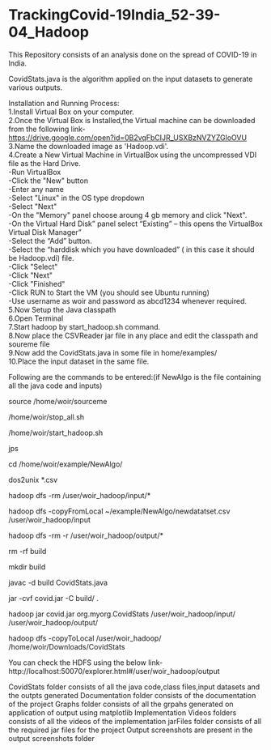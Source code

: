 # TrackingCovid-19India_52-39-04_Hadoop
This Repository consists of an analysis done on the spread of COVID-19 in India.  

CovidStats.java is the algorithm applied on the input datasets to generate various outputs.  

Installation and Running Process:  
1.Install Virtual Box on your computer.  
2.Once the Virtual Box is Installed,the Virtual machine can be downloaded from the following link-  
https://drive.google.com/open?id=0B2vqFbCIJR_USXBzNVZYZGloOVU  
3.Name the downloaded image as 'Hadoop.vdi'.  
4.Create a New Virtual Machine in VirtualBox using the uncompressed VDI file as the Hard Drive.  
-Run VirtualBox  
-Click the "New" button  
-Enter any name  
-Select "Linux" in the OS type dropdown  
-Select "Next"  
-On the "Memory" panel choose aroung 4 gb memory and click "Next".  
-On the Virtual Hard Disk” panel select “Existing” – this opens the VirtualBox Virtual Disk Manager”  
-Select the “Add” button.  
-Select the “harddisk which you have downloaded” ( in this case it should be Hadoop.vdi) file.  
-Click "Select"  
-Click "Next"    
-Click "Finished"  
-Click RUN to Start the VM (you should see Ubuntu running)  
-Use username as woir and password as abcd1234 whenever required.  
5.Now Setup the Java classpath  
6.Open Terminal  
7.Start hadoop by start_hadoop.sh command.  
8.Now place the CSVReader jar file in any place and edit the classpath and soureme file  
9.Now add the CovidStats.java in some file in  home/examples/  
10.Place the input dataset in the same file.  
  
Following are the commands to be entered:(if NewAlgo is the file containing all the java code and inputs)  
  
source /home/woir/sourceme  
  
/home/woir/stop_all.sh

/home/woir/start_hadoop.sh

jps

cd /home/woir/example/NewAlgo/

dos2unix *.csv

hadoop dfs -rm /user/woir_hadoop/input/*

hadoop dfs -copyFromLocal ~/example/NewAlgo/newdatatset.csv  /user/woir_hadoop/input

hadoop dfs -rm -r /user/woir_hadoop/output/*

rm -rf build

mkdir build

javac -d build CovidStats.java

jar -cvf covid.jar -C build/ .

hadoop jar covid.jar org.myorg.CovidStats /user/woir_hadoop/input/ /user/woir_hadoop/output/

hadoop dfs -copyToLocal /user/woir_hadoop/ /home/woir/Downloads/CovidStats

You can check the HDFS using the below link-
http://localhost:50070/explorer.html#/user/woir_hadoop/output

CovidStats folder consists of all the java code,class files,input datasets and the outpts generated
Documentation folder consists of the documentation of the project
Graphs folder consists of all the grpahs generated on application of output using matplotlib
Implementation Videos folders consists of all the videos of the implementation
jarFiles folder consists of all the required jar files for the project
Output screenshots are present in the output screenshots folder

